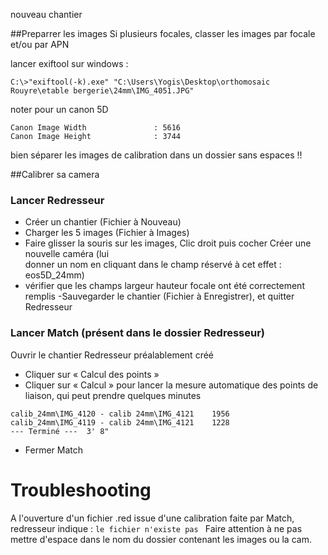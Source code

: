 nouveau chantier

##Preparrer les images
Si plusieurs focales, classer les images par focale et/ou par APN

lancer exiftool 
sur windows :

~~~
C:\>"exiftool(-k).exe" "C:\Users\Yogis\Desktop\orthomosaic Rouyre\etable bergerie\24mm\IMG_4051.JPG"
~~~

noter 
pour un canon 5D
~~~
Canon Image Width               : 5616
Canon Image Height              : 3744
~~~ 

bien séparer les images de calibration dans un dossier sans espaces !!

##Calibrer sa camera
### Lancer	Redresseur
- Créer	un	chantier	(Fichier	à Nouveau)
- Charger	les	5	images	(Fichier	à Images)
- Faire	 glisser	 la	 souris	 sur	 les	 images,	 Clic	 droit	 puis	 cocher	 Créer	 une	 nouvelle	 caméra	 (lui	
donner	un	nom	en cliquant	dans	le	champ	réservé	à	cet	effet :	eos5D_24mm)
- vérifier	que	les	champs	largeur	hauteur	focale	ont	été	correctement	remplis
-Sauvegarder	le	chantier	(Fichier	à Enregistrer),	et	quitter	Redresseur


### Lancer Match (présent dans le dossier Redresseur)

Ouvrir	le	chantier	Redresseur	préalablement	créé
- Cliquer	sur	« Calcul	des	points »
- Cliquer	 sur	 « Calcul »	 pour	 lancer	 la	 mesure	 automatique	 des	 points	 de	 liaison,	 qui	 peut	prendre	quelques	minutes

~~~
calib_24mm\IMG_4120 - calib 24mm\IMG_4121    1956
calib_24mm\IMG_4119 - calib 24mm\IMG_4121    1228
--- Terminé ---  3' 8"
~~~

- Fermer Match

# Troubleshooting

A l'ouverture d'un fichier .red issue d'une calibration faite par Match, redresseur indique :
```le fichier n'existe pas ```
Faire attention à ne pas mettre d'espace dans le nom du dossier contenant les images ou la cam.
